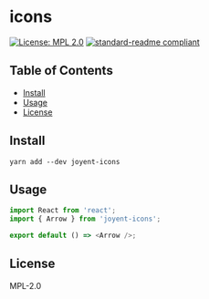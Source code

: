 # icons

[![License: MPL 2.0](https://img.shields.io/badge/License-MPL%202.0-brightgreen.svg?style=flat-square)](https://opensource.org/licenses/MPL-2.0)
[![standard-readme compliant](https://img.shields.io/badge/standard--readme-OK-green.svg?style=flat-square)](https://github.com/RichardLitt/standard-readme)

## Table of Contents

* [Install](#install)
* [Usage](#usage)
* [License](#license)

## Install

```
yarn add --dev joyent-icons
```

## Usage

```js
import React from 'react';
import { Arrow } from 'joyent-icons';

export default () => <Arrow />;
```

## License

MPL-2.0

